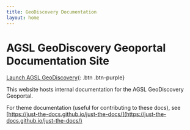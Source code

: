 ```yaml
---
title: GeoDiscovery Documentation
layout: home
---
```


# AGSL GeoDiscovery Geoportal Documentation Site

[Launch AGSL GeoDiscovery](https://geodiscovery.uwm.edu/){: .btn .btn-purple}

This website hosts internal documentation for the AGSL GeoDiscovery Geoportal.

For theme documentation (useful for contributing to these docs), see [https://just-the-docs.github.io/just-the-docs/](https://just-the-docs.github.io/just-the-docs/)

